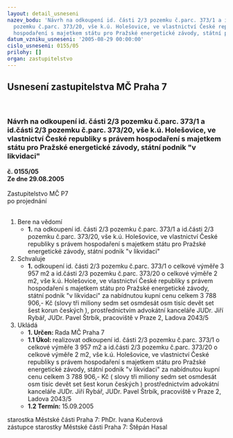 ```yaml
---
layout: detail_usneseni
nazev_bodu: 'Návrh na odkoupení id. části 2/3 pozemku č.parc. 373/1 a id.části 2/3
  pozemku č.parc. 373/20, vše k.ú. Holešovice, ve vlastnictví České republiky s právem
  hospodaření s majetkem státu pro Pražské energetické závody, státní podnik "v likvidaci" '
datum_vzniku_usneseni: '2005-08-29 00:00:00'
cislo_usneseni: 0155/05
prilohy: []
organ: zastupitelstvo
---
```

<div id="ucUsn_pList" class="usn">
	<span><h2>Usnesení zastupitelstva MČ Praha 7 </h2>
<br></span><div class="standBody">
<span><h3>Návrh na odkoupení id. části 2/3 pozemku č.parc. 373/1 a id.části 2/3 pozemku č.parc. 373/20, vše k.ú. Holešovice, ve vlastnictví České republiky s právem hospodaření s majetkem státu pro Pražské energetické závody, státní podnik "v likvidaci" </h3></span><div class="center">
		<strong>č. 0155/05</strong><br>
	</div>
<div class="center">
		<strong>Ze dne 29.08.2005</strong><br><br>
	</div>Zastupitelstvo MČ P7<br> po projednání<br><br><ol>
<li>Bere na vědomí<ul><li>
<strong>1.</strong> na odkoupení id. části 2/3 pozemku č.parc. 373/1 a id.části 2/3 pozemku č.parc. 373/20, vše k.ú. Holešovice, ve vlastnictví České republiky s právem hospodaření s majetkem státu pro Pražské energetické závody, státní podnik "v likvidaci" </li></ul>
</li>
<li>Schvaluje<ul><li>
<strong>1.</strong> odkoupení id. části 2/3 pozemku č.parc. 373/1 o celkové výměře 3 957 m2 a id.části 2/3 pozemku č.parc. 373/20 o celkové výměře 2 m2, vše k.ú. Holešovice, ve vlastnictví České republiky s právem hospodaření s majetkem státu pro Pražské energetické závody, státní podnik "v likvidaci" za nabídnutou kupní cenu celkem 3 788 906,- Kč (slovy tři miliony sedm set osmdesát osm tisíc devět set šest korun českých ), prostřednictvím advokátní kanceláře JUDr. Jiří Rybář, JUDr. Pavel Štrbík, pracoviště v Praze 2, Ladova 2043/5</li></ul>
</li>
<li>Ukládá<ul>
<li>
<strong>1. Určen: </strong>Rada MČ Praha 7</li>
<li>
<strong>1.1 Úkol: </strong>realizovat  odkoupení id. části 2/3 pozemku č.parc. 373/1 o celkové výměře 3 957 m2 a id.části 2/3 pozemku č.parc. 373/20 o celkové výměře 2 m2, vše k.ú. Holešovice, ve vlastnictví České republiky s právem hospodaření s majetkem státu pro Pražské energetické závody, státní podnik "v likvidaci" za nabídnutou kupní cenu celkem 3 788 906,- Kč ( slovy tři miliony sedm set osmdesát osm tisíc devět set šest korun českých )  prostřednictvím advokátní kanceláře JUDr. Jiří Rybář, JUDr. Pavel Štrbík, pracoviště v Praze 2, Ladova 2043/5</li>
<li>
<strong>1.2 Termín: </strong>15.09.2005</li>
</ul>
</li>
</ol>starostka Městské části Praha 7: PhDr. Ivana Kučerová<br>zástupce starostky Městské části Praha 7: Štěpán Hasal
</div>
</div>